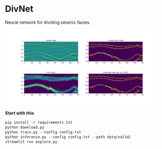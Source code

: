 # DivNet
Neural network for dividing seismic facies.

![Header](images/header.png)

**Start with this**
```
pip install -r requirements.txt
python download.py
python train.py --config config.txt
python inference.py --config config.txt --path data/valid/
streamlit run explore.py
```
